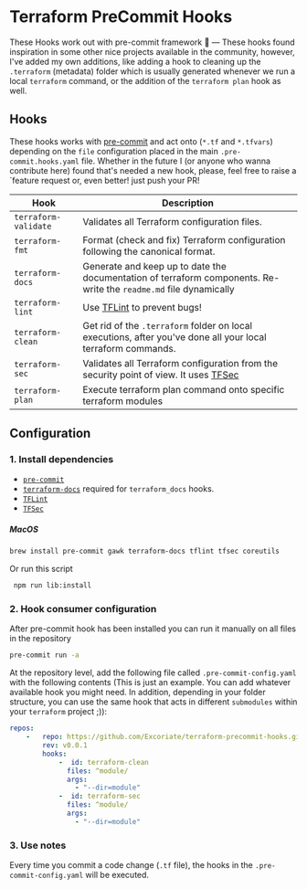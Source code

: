 # Terraform PreCommit Hooks

These Hooks work out with pre-commit framework 🚀 — These hooks found inspiration in some other nice projects available in the community, however, I've added my own additions, like adding a hook to cleaning up the `.terraform` (metadata) folder which is usually generated whenever we run a local `terraform` command, or the addition of the `terraform plan` hook as well.

## Hooks

These hooks works with  [pre-commit](https://pre-commit.com/) and act onto (`*.tf` and `*.tfvars`) depending on the `file` configuration placed in the main `.pre-commit.hooks.yaml` file. Whether in the future I (or anyone who wanna contribute here) found that's needed a new hook, please, feel free to raise a `feature request or, even better! just push your PR!

| Hook                                              | Description                                                                                                                |
| ------------------------------------------------ | -------------------------------------------------------------------------------------------------------------------------- |
| `terraform-validate`                             | Validates all Terraform configuration files.                                                                               |
| `terraform-fmt`                                  | Format (check and fix) Terraform configuration following the canonical format.                                                          |
| `terraform-docs`                                 | Generate and keep up to date the documentation of terraform components. Re-write the `readme.md` file dynamically                                                      |
| `terraform-lint`                               | Use [TFLint](https://github.com/terraform-linters/tflint) to prevent bugs!                           |
| `terraform-clean`                                 | Get rid of the `.terraform` folder on local executions, after you've done all your local terraform commands. |
| `terraform-sec`                            | Validates all Terraform configuration from the security point of view. It uses [TFSec](https://github.com/liamg/tfsec)                       |
| `terraform-plan`                                | Execute terraform plan command onto specific terraform modules |

## Configuration
### 1. Install dependencies

* [`pre-commit`](https://pre-commit.com/#install)
* [`terraform-docs`](https://github.com/terraform-docs/terraform-docs) required for `terraform_docs` hooks.
* [`TFLint`](https://github.com/terraform-linters/tflint)
* [`TFSec`](https://github.com/liamg/tfsec)

##### MacOS

```bash
brew install pre-commit gawk terraform-docs tflint tfsec coreutils
```
Or run this script
```bash
 npm run lib:install
```


### 2. Hook consumer configuration

After pre-commit hook has been installed you can run it manually on all files in the repository

```bash
pre-commit run -a
```

At the repository level, add the following file called `.pre-commit-config.yaml` with the following contents (This is just an example. You can add whatever available hook you might need. In addition, depending in your folder structure, you can use the same hook that acts in different `submodules` within your `terraform` project ;)):

```yaml
repos:
    -   repo: https://github.com/Excoriate/terraform-precommit-hooks.git
        rev: v0.0.1
        hooks:
            -  id: terraform-clean
              files: ^module/
              args:
                - "--dir=module"
            -  id: terraform-sec
              files: ^module/
              args:
                - "--dir=module"

```

### 3. Use notes
Every time you commit a code change (`.tf` file), the hooks in the `.pre-commit-config.yaml` will be executed.